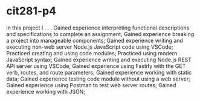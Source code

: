 # cit281-p4
in this project I . . .
Gained experience interpreting functional descriptions and specifications to complete an assignment;
Gained experience breaking a project into manageable components;
Gained experience writing and executing non-web server Node.js JavaScript code using VSCode;
Practiced creating and using code modules;
Practiced using modern JavaScript syntax;
Gained experience writing and executing Node.js REST API server using VSCode;
Gained experience using Fastify with the GET verb, routes, and route parameters;
Gained experience working with static data;
Gained experience testing code module without using a web server;
Gained experience using Postman to test web server routes;
Gained experience working with JSON;
